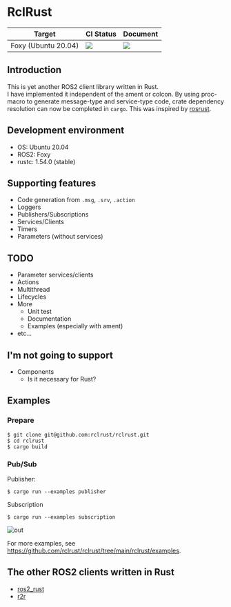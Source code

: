 # RclRust

<table>
  <thead>
    <tr>
      <th>Target</th>
      <th>CI Status</th>
      <th>Document</th>
    </tr>
  </thead>
  <tbody>
    <tr>
      <td>Foxy (Ubuntu 20.04)</td>
      <td>
        <a href="https://github.com/rclrust/rclrust/actions/workflows/foxy.yaml" alt="Foxy CI status">
          <img src="https://github.com/rclrust/rclrust/actions/workflows/foxy.yaml/badge.svg?branch=main"/>
        </a>
      </td>
      <td>
        <a href="https://rclrust.github.io/rclrust/foxy/main/rclrust/index.html" alt="Foxy document">
          <img src="https://github.com/rclrust/rclrust/actions/workflows/doc.yaml/badge.svg"/>
        </a>
      </td>
    </tr>
  </tbody>
</table>

## Introduction

This is yet another ROS2 client library written in Rust.  
I have implemented it independent of the ament or colcon.
By using proc-macro to generate message-type and service-type code, crate dependency resolution can now be completed in `cargo`. This was inspired by [rosrust](https://github.com/adnanademovic/rosrust).

## Development environment

- OS: Ubuntu 20.04
- ROS2: Foxy
- rustc: 1.54.0 (stable)

## Supporting features

- Code generation from `.msg`, `.srv`, `.action`
- Loggers
- Publishers/Subscriptions
- Services/Clients
- Timers
- Parameters (without services)

## TODO

- Parameter services/clients
- Actions
- Multithread
- Lifecycles
- More
  - Unit test
  - Documentation
  - Examples (especially with ament)
- etc...

## I'm not going to support

- Components
  - Is it necessary for Rust?

## Examples

### Prepare

```sh-session
$ git clone git@github.com:rclrust/rclrust.git
$ cd rclrust
$ cargo build
```

### Pub/Sub

Publisher:

```sh-session
$ cargo run --examples publisher
```

Subscription

```sh-session
$ cargo run --examples subscription
```

![out](https://user-images.githubusercontent.com/25898373/128894819-f925b31f-d814-4046-a328-68bfe854d03b.gif)

For more examples, see https://github.com/rclrust/rclrust/tree/main/rclrust/examples.

## The other ROS2 clients written in Rust

- [ros2_rust](https://github.com/ros2-rust/ros2_rust)
- [r2r](https://github.com/sequenceplanner/r2r)
